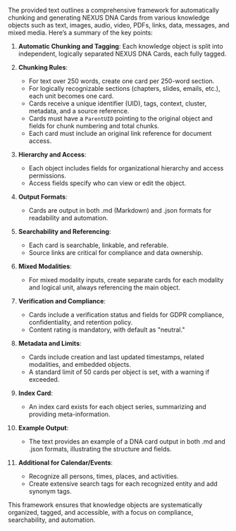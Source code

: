 The provided text outlines a comprehensive framework for automatically chunking and generating NEXUS DNA Cards from various knowledge objects such as text, images, audio, video, PDFs, links, data, messages, and mixed media. Here’s a summary of the key points:

1. **Automatic Chunking and Tagging**: Each knowledge object is split into independent, logically separated NEXUS DNA Cards, each fully tagged.

2. **Chunking Rules**:
   - For text over 250 words, create one card per 250-word section.
   - For logically recognizable sections (chapters, slides, emails, etc.), each unit becomes one card.
   - Cards receive a unique identifier (UID), tags, context, cluster, metadata, and a source reference.
   - Cards must have a `ParentUID` pointing to the original object and fields for chunk numbering and total chunks.
   - Each card must include an original link reference for document access.

3. **Hierarchy and Access**:
   - Each object includes fields for organizational hierarchy and access permissions.
   - Access fields specify who can view or edit the object.

4. **Output Formats**:
   - Cards are output in both .md (Markdown) and .json formats for readability and automation.

5. **Searchability and Referencing**:
   - Each card is searchable, linkable, and referable.
   - Source links are critical for compliance and data ownership.

6. **Mixed Modalities**:
   - For mixed modality inputs, create separate cards for each modality and logical unit, always referencing the main object.

7. **Verification and Compliance**:
   - Cards include a verification status and fields for GDPR compliance, confidentiality, and retention policy.
   - Content rating is mandatory, with default as "neutral."

8. **Metadata and Limits**:
   - Cards include creation and last updated timestamps, related modalities, and embedded objects.
   - A standard limit of 50 cards per object is set, with a warning if exceeded.

9. **Index Card**:
   - An index card exists for each object series, summarizing and providing meta-information.

10. **Example Output**:
    - The text provides an example of a DNA card output in both .md and .json formats, illustrating the structure and fields.

11. **Additional for Calendar/Events**:
    - Recognize all persons, times, places, and activities.
    - Create extensive search tags for each recognized entity and add synonym tags.

This framework ensures that knowledge objects are systematically organized, tagged, and accessible, with a focus on compliance, searchability, and automation.
